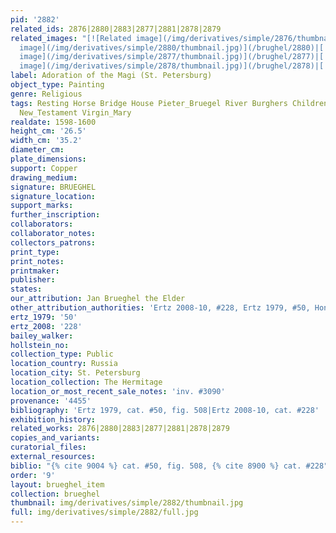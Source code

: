```yaml
---
pid: '2882'
related_ids: 2876|2880|2883|2877|2881|2878|2879
related_images: "[![Related image](/img/derivatives/simple/2876/thumbnail.jpg)](/brughel/2876)|[![Related
  image](/img/derivatives/simple/2880/thumbnail.jpg)](/brughel/2880)|[![Related image](/img/derivatives/simple/2883/thumbnail.jpg)](/brughel/2883)|[![Related
  image](/img/derivatives/simple/2877/thumbnail.jpg)](/brughel/2877)|[![Related image](/img/derivatives/simple/2881/thumbnail.jpg)](/brughel/2881)|[![Related
  image](/img/derivatives/simple/2878/thumbnail.jpg)](/brughel/2878)|[![Related image](/img/derivatives/simple/2879/thumbnail.jpg)](/brughel/2879)"
label: Adoration of the Magi (St. Petersburg)
object_type: Painting
genre: Religious
tags: Resting Horse Bridge House Pieter_Bruegel River Burghers Children Soldiers Christ
  New_Testament Virgin_Mary
realdate: 1598-1600
height_cm: '26.5'
width_cm: '35.2'
diameter_cm: 
plate_dimensions: 
support: Copper
drawing_medium: 
signature: BRUEGHEL
signature_location: 
support_marks: 
further_inscription: 
collaborators: 
collaborator_notes: 
collectors_patrons: 
print_type: 
print_notes: 
printmaker: 
publisher: 
states: 
our_attribution: Jan Brueghel the Elder
other_attribution_authorities: 'Ertz 2008-10, #228, Ertz 1979, #50, Honig database'
ertz_1979: '50'
ertz_2008: '228'
bailey_walker: 
hollstein_no: 
collection_type: Public
location_country: Russia
location_city: St. Petersburg
location_collection: The Hermitage
location_or_most_recent_sale_notes: 'inv. #3090'
provenance: '4455'
bibliography: 'Ertz 1979, cat. #50, fig. 508|Ertz 2008-10, cat. #228'
exhibition_history: 
related_works: 2876|2880|2883|2877|2881|2878|2879
copies_and_variants: 
curatorial_files: 
external_resources: 
biblio: "{% cite 9004 %} cat. #50, fig. 508, {% cite 8900 %} cat. #228"
order: '9'
layout: brueghel_item
collection: brueghel
thumbnail: img/derivatives/simple/2882/thumbnail.jpg
full: img/derivatives/simple/2882/full.jpg
---
```

